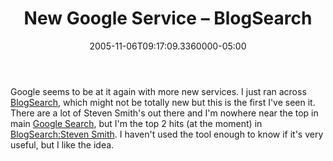 ﻿---
title: New Google Service – BlogSearch
date: "2005-11-06T09:17:09.3360000-05:00"
description: Google seems to be at it again with more new services. I just ran
featuredImage: img/new-google-service-–-blogsearch-featured.png
---

Google seems to be at it again with more new services. I just ran across [BlogSearch](http://blogsearch.google.com/), which might not be totally new but this is the first I've seen it. There are a lot of Steven Smith's out there and I'm nowhere near the top in main [Google Search](https://www.google.com/search?sourceid=navclient&ie=UTF-8&rls=GGLR,GGLR:2005-44,GGLR:en&q=steven+smith), but I'm the top 2 hits (at the moment) in [BlogSearch:Steven Smith](http://blogsearch.google.com/blogsearch?hl=en&q=steven+smith). I haven't used the tool enough to know if it's very useful, but I like the idea.

